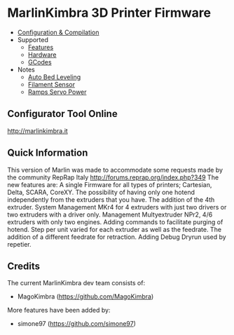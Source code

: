 # MarlinKimbra 3D Printer Firmware

  * [Configuration & Compilation](/Documentation/Compilation.md)
  * Supported
    * [Features](/Documentation/Features.md)
    * [Hardware](/Documentation/Hardware.md)
    * [GCodes](/Documentation/GCodes.md)
  * Notes
    * [Auto Bed Leveling](/Documentation/BedLeveling.md)
    * [Filament Sensor](/Documentation/FilamentSensor.md)
    * [Ramps Servo Power](/Documentation/RampsServoPower.md)


## Configurator Tool Online

http://marlinkimbra.it


## Quick Information

This version of Marlin was made to accommodate some requests made by the community RepRap Italy http://forums.reprap.org/index.php?349
The new features are:
A single Firmware for all types of printers; Cartesian, Delta, SCARA, CoreXY.
The possibility of having only one hotend independently from the extruders that you have.
The addition of the 4th extruder.
System Management MKr4 for 4 extruders with just two drivers or two extruders with a driver only.
Management Multyextruder NPr2, 4/6 extruders with only two engines.
Adding commands to facilitate purging of hotend. 
Step per unit varied for each extruder as well as the feedrate.
The addition of a different feedrate for retraction. 
Adding Debug Dryrun used by repetier.

## Credits

The current MarlinKimbra dev team consists of:

 - MagoKimbra (https://github.com/MagoKimbra)
  

More features have been added by:
 - simone97 (https://github.com/simone97)
